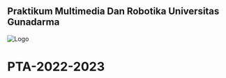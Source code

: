 ## Praktikum Multimedia Dan Robotika Universitas Gunadarma
![Logo](https://github.com/muropraktikum/PTA-2022-2023/blob/main/logo_muro.png) 

# PTA-2022-2023
